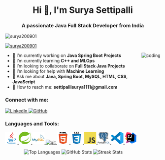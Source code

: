 <!DOCTYPE html>
<html lang="en">
<head>
  <meta charset="UTF-8">
  <meta name="viewport" content="width=device-width, initial-scale=1">
  <title>Surya Settipalli - Java Full Stack Developer</title>
</head>
<body>

  <h1 align="center">Hi 👋, I'm Surya Settipalli</h1>
  <h3 align="center">A passionate Java Full Stack Developer from India</h3>

  <p align="left">
    <img src="https://komarev.com/ghpvc/?username=surya200901&label=Profile%20views&color=0e75b6&style=flat" alt="surya200901" />
  </p>

  <p align="left" class="trophy-section">
    <a href="https://github.com/ryo-ma/github-profile-trophy">
      <img src="https://github-profile-trophy.vercel.app/?username=surya200901&theme=onedark" alt="surya200901" />
    </a>
  </p>

  <img 
    align="right" 
    height="400" 
    src="https://user-images.githubusercontent.com/58109796/233058941-9dd6c50a-a5ea-45fd-b788-c3bb8e00bffe.gif" 
    alt="coding"
  />

  <ul>
    <li>🔭 I’m currently working on <strong>Java Spring Boot Projects</strong></li>
    <li>🌱 I’m currently learning <strong>C++ and MLOps</strong></li>
    <li>👯 I’m looking to collaborate on <strong>Full Stack Java Projects</strong></li>
    <li>🤝 I’m looking for help with <strong>Machine Learning</strong></li>
    <li>💬 Ask me about <strong>Java, Spring Boot, MySQL, HTML, CSS, JavaScript</strong></li>
    <li>📧 How to reach me: <strong>settipallisurya1111@gmail.com</strong></li>
  </ul>

  <h3 align="left">Connect with me:</h3>
  <p align="left">
    <a href="https://linkedin.com/in/surya-settipalli" target="_blank">
      <img src="https://img.shields.io/badge/LinkedIn-blue?logo=linkedin&style=for-the-badge" alt="LinkedIn" />
    </a>
    <a href="https://github.com/surya200901" target="_blank">
      <img src="https://img.shields.io/badge/GitHub-black?logo=github&style=for-the-badge" alt="GitHub" />
    </a>
  </p>

  <h3 align="left">Languages and Tools:</h3>
  <p align="left" class="skill-icons">
    <a href="https://www.java.com/" target="_blank" rel="noreferrer">
      <img src="https://raw.githubusercontent.com/devicons/devicon/master/icons/java/java-original.svg" alt="java" width="40" height="40"/>
    </a>
    <a href="https://spring.io/" target="_blank" rel="noreferrer">
      <img src="https://raw.githubusercontent.com/devicons/devicon/master/icons/spring/spring-original.svg" alt="spring" width="40" height="40"/>
    </a>
    <a href="https://www.mysql.com/" target="_blank" rel="noreferrer">
      <img src="https://raw.githubusercontent.com/devicons/devicon/master/icons/mysql/mysql-original-wordmark.svg" alt="mysql" width="40" height="40"/>
    </a>
    <a href="https://git-scm.com/" target="_blank" rel="noreferrer">
      <img src="https://www.vectorlogo.zone/logos/git-scm/git-scm-icon.svg" alt="git" width="40" height="40"/>
    </a>
    <a href="https://www.w3.org/html/" target="_blank" rel="noreferrer">
      <img src="https://raw.githubusercontent.com/devicons/devicon/master/icons/html5/html5-original-wordmark.svg" alt="html5" width="40" height="40"/>
    </a>
    <a href="https://www.w3schools.com/css/" target="_blank" rel="noreferrer">
      <img src="https://raw.githubusercontent.com/devicons/devicon/master/icons/css3/css3-original-wordmark.svg" alt="css3" width="40" height="40"/>
    </a>
    <a href="https://developer.mozilla.org/en-US/docs/Web/JavaScript" target="_blank" rel="noreferrer">
      <img src="https://raw.githubusercontent.com/devicons/devicon/master/icons/javascript/javascript-original.svg" alt="javascript" width="40" height="40"/>
    </a>
    <a href="https://www.postgresql.org/" target="_blank" rel="noreferrer">
      <img src="https://raw.githubusercontent.com/devicons/devicon/master/icons/postgresql/postgresql-original-wordmark.svg" alt="postgresql" width="40" height="40"/>
    </a>
    <a href="https://code.visualstudio.com/" target="_blank" rel="noreferrer">
      <img src="https://raw.githubusercontent.com/devicons/devicon/master/icons/vscode/vscode-original.svg" alt="vscode" width="40" height="40"/>
    </a>
    <a href="https://www.jetbrains.com/idea/" target="_blank" rel="noreferrer">
      <img src="https://raw.githubusercontent.com/devicons/devicon/master/icons/intellij/intellij-original.svg" alt="intellij" width="40" height="40"/>
    </a>
  </p>

  <div align="center" class="stats-boxes">
    <img src="https://github-readme-stats.vercel.app/api/top-langs?username=surya200901&show_icons=true&locale=en&layout=compact" alt="Top Languages" />
    <img src="https://github-readme-stats.vercel.app/api?username=surya200901&show_icons=true&locale=en" alt="GitHub Stats" />
    <img src="https://github-readme-streak-stats.herokuapp.com/?user=surya200901" alt="Streak Stats" />
  </div>

</body>
</html>

